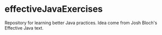 # effectiveJavaExercises
Repository for learning better Java practices. Idea come from Josh Bloch's Effective Java text.
